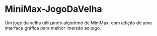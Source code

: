 # MiniMax-JogoDaVelha
Um jogo da velha utilizando algoritmo de MiniMax, com adição de uma interface gráfica para melhor imersão ao jogo.

